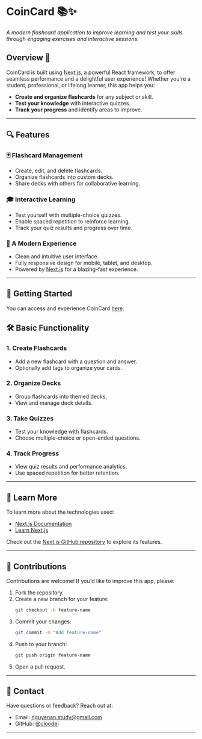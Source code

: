 # CoinCard 📚✨  
_A modern flashcard application to improve learning and test your skills through engaging exercises and interactive sessions._

## Overview 🌟  
CoinCard is built using [Next.js](https://nextjs.org), a powerful React framework, to offer seamless performance and a delightful user experience! Whether you're a student, professional, or lifelong learner, this app helps you:  
- **Create and organize flashcards** for any subject or skill.  
- **Test your knowledge** with interactive quizzes.  
- **Track your progress** and identify areas to improve.  

---

## 🔍 Features  

### 🃏 Flashcard Management  
- Create, edit, and delete flashcards.  
- Organize flashcards into custom decks.  
- Share decks with others for collaborative learning.  

### 🎓 Interactive Learning  
- Test yourself with multiple-choice quizzes.  
- Enable spaced repetition to reinforce learning.  
- Track your quiz results and progress over time.  

### 🎨 A Modern Experience  
- Clean and intuitive user interface.  
- Fully responsive design for mobile, tablet, and desktop.  
- Powered by [Next.js](https://nextjs.org) for a blazing-fast experience.  

---

## 🚀 Getting Started

You can access and experience CoinCard [here](https://btl-cnpm.vercel.app).

## 🛠️ Basic Functionality

### 1. **Create Flashcards**  
   - Add a new flashcard with a question and answer.
   - Optionally add tags to organize your cards.

### 2. **Organize Decks**  
   - Group flashcards into themed decks.
   - View and manage deck details.

### 3. **Take Quizzes**  
   - Test your knowledge with flashcards.
   - Choose multiple-choice or open-ended questions.

### 4. **Track Progress**  
   - View quiz results and performance analytics.
   - Use spaced repetition for better retention.

---

## 📖 Learn More  

To learn more about the technologies used:  
- [Next.js Documentation](https://nextjs.org/docs)  
- [Learn Next.js](https://nextjs.org/learn)  

Check out the [Next.js GitHub repository](https://github.com/vercel/next.js) to explore its features.  

---

## 🤝 Contributions  

Contributions are welcome! If you'd like to improve this app, please:  
1. Fork the repository.  
2. Create a new branch for your feature:  
   ```bash  
   git checkout -b feature-name  
   ```  
3. Commit your changes:  
   ```bash  
   git commit -m "Add feature-name"  
   ```  
4. Push to your branch:
   ```bash  
   git push origin feature-name  
   ```  
5. Open a pull request.  

---

## 📧 Contact  

Have questions or feedback? Reach out at:  
- Email: nguyenan.study@gmail.com  
- GitHub: [@cloodei](https://github.com/cloodei)  

---
